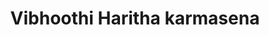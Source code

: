 ---
title: "Vibhoothi Haritha karmasena"
url: /kollam/vibhoothi-haritha-karmasena/
shop: Allgemein
---